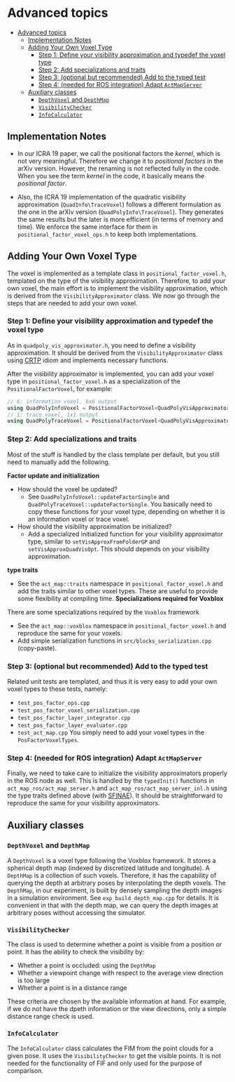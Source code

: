 # Advanced topics

- [Advanced topics](#advanced-topics)
  - [Implementation Notes](#implementation-notes)
  - [Adding Your Own Voxel Type](#adding-your-own-voxel-type)
    - [Step 1: Define your visibility approximation and typedef the voxel type](#step-1-define-your-visibility-approximation-and-typedef-the-voxel-type)
    - [Step 2: Add specializations and traits](#step-2-add-specializations-and-traits)
    - [Step 3: (optional but recommended) Add to the typed test](#step-3-optional-but-recommended-add-to-the-typed-test)
    - [Step 4: (needed for ROS integration) Adapt `ActMapServer`](#step-4-needed-for-ros-integration-adapt-actmapserver)
  - [Auxiliary classes](#auxiliary-classes)
    - [`DepthVoxel` and `DepthMap`](#depthvoxel-and-depthmap)
    - [`VisibilityChecker`](#visibilitychecker)
    - [`InfoCalculator`](#infocalculator)

## Implementation Notes
* In our ICRA 19 paper, we call the positional factors the *kernel*, which is not very meaningful. Therefore we change it to *positional factors* in the arXiv version. However, the renaming is not reflected fully in the code. When you see the term *kernel* in the code, it basically means the *positional factor*.

* Also, the ICRA 19 implementation of the quadratic visibility approximation (`QuadInfo\TraceVoxel`) follows a different formulation as the one in the arXiv version (`QuadPolyInfo\TraceVoxel`). They generates the same results but the later is more efficient (in terms of memory and time). We enforce the same interface for them in `positional_factor_voxel_ops.h` to keep both implementations.

## Adding Your Own Voxel Type

The voxel is implemented as a template class in `positional_factor_voxel.h`, templated on the type of the visibility approximation.
Therefore, to add your own voxel, the main effort is to implement the visibility approximation, which is derived from the `VisibilityApproximator` class.
We now go through the steps that are needed to add your own voxel.

### Step 1: Define your visibility approximation and typedef the voxel type
As in `quadpoly_vis_approximator.h`, you need to define a visibility approximation.
It should be derived from the `VisibilityApproximator` class using [CRTP](https://en.wikipedia.org/wiki/Curiously_recurring_template_pattern) idiom and implements necessary functions.

After the visibility approximator is implemented, you can add your voxel type in `positional_factor_voxel.h` as a specialization of the `PositionalFactorVoxel`, for example:
```c++
// 6: information voxel, 6x6 output
using QuadPolyInfoVoxel = PositionalFactorVoxel<QuadPolyVisApproximator, 6>;
// 1: trace voxel, 1x1 output
using QuadPolyTraceVoxel = PositionalFactorVoxel<QuadPolyVisApproximator, 1>;
```

### Step 2: Add specializations and traits
Most of the stuff is handled by the class template per default, but you still need to manually add the following.

**Factor update and initialization**
* How should the voxel be updated?
  * See `QuadPolyInfoVoxel::updateFactorSingle` and `QuadPolyTraceVoxel::updateFactorSingle`. You basically need to copy these functions for your voxel type, depending on whether it is an information voxel or trace voxel.
* How should the visibility approximation be initialized?
  * Add a specialized initialized function for your visibility approximator type, similar to `setVisApproxFromFolderGP` and `setVisApproxQuadVisOpt`. This should depends on your visibility approximation.

**type traits**
* See the `act_map::traits` namespace in `positional_factor_voxel.h` and add the traits similar to other voxel types. These are useful to provide some flexibility at compiling time.
**Specializations required for Voxblox**

There are some specializations required by the `Voxblox` framework
* See the `act_map::voxblox` namespace in `positional_factor_voxel.h` and reproduce the same for your voxels.
* Add simple serialization functions in `src/blocks_serialization.cpp` (copy-paste).

### Step 3: (optional but recommended) Add to the typed test 
Related unit tests are templated, and thus it is very easy to add your own voxel types to these tests, namely:
* `test_pos_factor_ops.cpp`
* `test_pos_factor_voxel_serialization.cpp`
* `test_pos_factor_layer_integrator.cpp`
* `test_pos_factor_layer_evaluator.cpp`
* `test_act_map.cpp`
You simply need to add your voxel types in the `PosFactorVoxelTypes`.

### Step 4: (needed for ROS integration) Adapt `ActMapServer`
Finally, we need to take care to initialize the visibility approximators properly in the ROS node as well.
This is handled by the `typedInit()` functions in `act_map_ros/act_map_server.h` and `act_map_ros/act_map_server_inl.h` using the type traits defined above (with [SFINAE](https://eli.thegreenplace.net/2014/sfinae-and-enable_if/)).
It should be straightforward to reproduce the same for your visibility approximators.

## Auxiliary classes

### `DepthVoxel` and `DepthMap`
A `DepthVoxel` is a voxel type following the Voxblox framework. It stores a spherical depth map (indexed by discretized latitude and longitude).
A `DepthMap` is a collection of such voxels. Therefore, it has the capability of querying the depth at arbitrary poses by interpolating the depth voxels.
The `DepthMap`, in our experiment, is built by densely sampling the depth images in a simulation environment. See `exp_build_depth_map.cpp` for details.
It is convenient in that with the depth map, we can query the depth images at arbitrary poses without accessing the simulator.

### `VisibilityChecker`
The class is used to determine whether a point is visible from a position or point. It has the ability to check the visibility by:
* Whether a point is occluded: using the `DepthMap`
* Whether a viewpoint change with respect to the average view direction is too large
* Whether a point is in a distance range

These criteria are chosen by the available information at hand. For example, if we do not have the dpeth information or the view directions, only a simple distance range check is used.

### `InfoCalculator`
The `InfoCalculator` class calculates the FIM from the point clouds for a given pose. It uses the `VisibilityChecker` to get the visible points. It is not needed for the functionality of FIF and only used for the purpose of comparison.